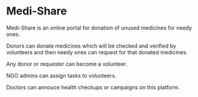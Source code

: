 # Medi-Share

Medi-Share is an online portal for donation of unused medicines for needy ones.

Donors can donate medicines which will be checked and verified by volunteers and then needy ones can request for that donated medicines.

Any donor or requester can become a volunteer.

NGO admins can assign tasks to volunteers.

Doctors can annouce health checkups or campaigns on this platform.

